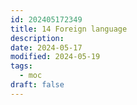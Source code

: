 ```yaml
---
id: 202405172349
title: 14 Foreign language
description: 
date: 2024-05-17
modified: 2024-05-19
tags:
  - moc
draft: false
---
```


